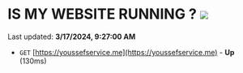 # IS MY WEBSITE RUNNING ? [![](https://img.shields.io/static/v1?label=Sponsor&message=%E2%9D%A4&logo=GitHub&color=%23fe8e86)](https://github.com/sponsors/<username>)

Last updated: **3/17/2024, 9:27:00 AM**

- `GET` [https://youssefservice.me](https://youssefservice.me) - **Up** (130ms)
